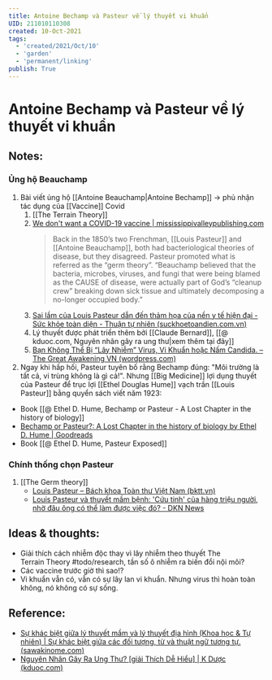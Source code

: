 ```yaml
---
title: Antoine Bechamp và Pasteur về lý thuyết vi khuẩn
UID: 211010110308
created: 10-Oct-2021
tags:
  - 'created/2021/Oct/10'
  - 'garden'
  - 'permanent/linking'
publish: True
---
```

# Antoine Bechamp và Pasteur về lý thuyết vi khuẩn

## Notes:

### Ủng hộ Beauchamp
1. Bài viết ủng hộ [[Antoine Beauchamp|Antoine Bechamp]] -> phủ nhận tác dụng của [[Vaccine]] Covid
	1. [[The Terrain Theory]]
	2. [We don't want a COVID-19 vaccine | mississippivalleypublishing.com](https://www.mississippivalleypublishing.com/daily_democrat/we-dont-want-a-covid-19-vaccine/article_ea87c1e1-a3a9-5f0a-8617-71c26b9e9a8b.html)
		> Back in the 1850’s two Frenchman, [[Louis Pasteur]] and [[Antoine Beauchamp]], both had bacteriological theories of disease, but they disagreed. Pasteur promoted what is referred as the “germ theory”. “Beauchamp believed that the bacteria, microbes, viruses, and fungi that were being blamed as the CAUSE of disease, were actually part of God’s “cleanup crew” breaking down sick tissue and ultimately decomposing a no-longer occupied body.”
	3. [Sai lầm của Louis Pasteur dẫn đến thảm họa của nền y tế hiện đại - Sức khỏe toàn diện - Thuận tự nhiên (suckhoetoandien.com.vn)](https://suckhoetoandien.com.vn/sai-lam-cua-louis-pasteur/)
	4. Lý thuyết được phát triển thêm bởi [[Claude Bernard]], [[@ kduoc.com, Nguyên nhân gây ra ung thư|xem thêm tại đây]]
	5. [Bạn Không Thể Bị “Lây Nhiễm” Virus, Vi Khuẩn hoặc Nấm Candida. – The Great Awakening VN (wordpress.com)](https://thegreatawakeningvn.wordpress.com/2021/03/17/vaccine-ban-khong-the-bi-lay-nhiem-vi-trung-vi-khuan-hoac-nam-candida/)
2. Ngay khi hấp hối, Pasteur tuyên bố rằng Bechamp đúng: "Môi trường là tất cả, vi trùng không là gì cả!". Nhưng [[Big Medicine]] lợi dụng thuyết của Pasteur để trục lợi
[[Ethel Douglas Hume]] vạch trần [[Louis Pasteur]] bằng quyển sách viết năm 1923:
- Book [[@ Ethel D. Hume, Bechamp or Pasteur - A Lost Chapter in the history of biology]]
- [Bechamp or Pasteur?: A Lost Chapter in the history of biology by Ethel D. Hume | Goodreads](https://www.goodreads.com/book/show/814789.Bechamp_or_Pasteur_)
- Book [[@ Ethel D. Hume, Pasteur Exposed]]

### Chính thống chọn Pasteur
1. [[The Germ theory]]
	- [Louis Pasteur – Bách khoa Toàn thư Việt Nam (bktt.vn)](https://bktt.vn/Louis_Pasteur)
	- [Louis Pasteur và thuyết mầm bệnh: 'Cứu tinh' của hàng triệu người, nhờ đâu ông có thể làm được việc đó? - DKN News](https://www.dkn.tv/khoa-hoc-cong-nghe/louis-pasteur-va-thuyet-mam-benh-cuu-tinh-cua-hang-trieu-nguoi-nho-dau-ong-co-the-lam-duoc-viec-do.html)


## Ideas & thoughts:
- Giải thích cách nhiễm độc thay vì lây nhiễm theo thuyết The Terrain Theory #todo/research, tần số ô nhiễm ra biến đổi nội môi?
- Các vaccine trước giờ thì sao!?
- Vi khuẩn vẫn có, vẫn có sự lây lan vi khuẩn. Nhưng virus thì hoàn toàn không, nó không có sự sống.


 ## Reference:
 - [Sự khác biệt giữa lý thuyết mầm và lý thuyết địa hình (Khoa học & Tự nhiên) | Sự khác biệt giữa các đối tượng, từ và thuật ngữ tương tự. (sawakinome.com)](https://vi.sawakinome.com/articles/science--nature/difference-between-germ-theory-and-terrain-theory-2.html)
 - [Nguyên Nhân Gây Ra Ung Thư? [giải Thích Dễ Hiểu] | K Dược (kduoc.com)](https://kduoc.com/kien-thuc-chung/kien-thuc-ung-thu/nguyen-nhan-gay-ra-ung-thu/)